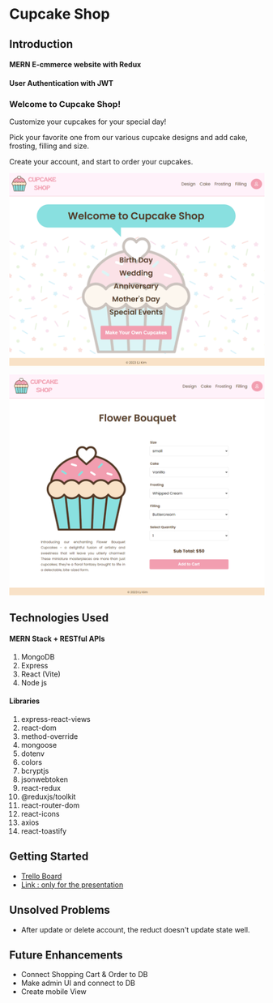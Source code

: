 # Cupcake Shop

## Introduction

#### MERN E-cmmerce website with Redux
#### User Authentication with JWT


### Welcome to Cupcake Shop!

Customize your cupcakes for your special day!

Pick your favorite one from our various cupcake designs and add cake, frosting, filling and size.

Create your account, and start to order your cupcakes. 


![cupcakeshop,home](/frontend/src/assets/home.png)

![cupcakeshop,item-detail](/frontend/src/assets/item-detail.png)

## Technologies Used

#### MERN Stack + RESTful APIs
1. MongoDB
2. Express
3. React (Vite)
4. Node js

#### Libraries
1. express-react-views
2. react-dom 
3. method-override 
4. mongoose 
5. dotenv  
6. colors 
7. bcryptjs 
8. jsonwebtoken 
10. react-redux 
11. @reduxjs/toolkit 
12. react-router-dom 
13. react-icons 
14. axios 
15. react-toastify

## Getting Started
* [Trello Board](https://trello.com/b/7JnV79GX/cupcake-shop-mern-project)
* [Link : only for the presentation](http://localhost:3031/)

## Unsolved Problems
* After update or delete account, the reduct doesn't update state well.

## Future Enhancements
* Connect Shopping Cart & Order to DB
* Make admin UI and connect to DB
* Create mobile View